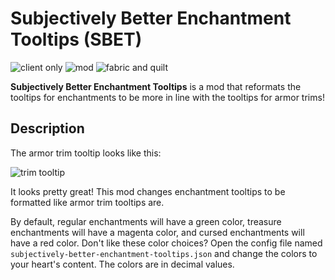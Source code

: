 # Subjectively Better Enchantment Tooltips (SBET)

![client only](https://img.shields.io/badge/environment-client%20only-1aa8ec)
![mod](https://img.shields.io/badge/project%20type-mod-224b1b)
![fabric and quilt](https://img.shields.io/badge/modloader-fabric%20&%20quilt-a8648b)

**Subjectively Better Enchantment Tooltips** is a mod that reformats the tooltips for enchantments to be more in line with the tooltips for armor trims!

## Description

The armor trim tooltip looks like this:

![trim tooltip](https://cdn.modrinth.com/data/LTFmkF0X/images/3f0039b7c21a77e963e2522180d9526417f52738.png)

It looks pretty great! This mod changes enchantment tooltips to be formatted like armor trim tooltips are.

By default, regular enchantments will have a green color, treasure enchantments will have a magenta color, and cursed enchantments will have a red color. Don't like these color choices? Open the config file named `subjectively-better-enchantment-tooltips.json` and change the colors to your heart's content. The colors are in decimal values.
